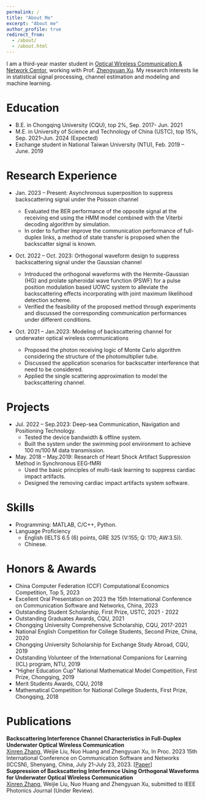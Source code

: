 ```yaml
---
permalink: /
title: "About Me"
excerpt: "About me"
author_profile: true
redirect_from: 
  - /about/
  - /about.html
---
```


I am a third-year master student in [Optical Wireless Communication & Network Centor](https://owc.ustc.edu.cn/main.htm), working with Prof. [Zhengyuan Xu](https://owc.ustc.edu.cn/2014/0818/c10523a116333/page.htm). My research interests lie in statistical signal processing, channel estimation and modeling and machine learning.

Education
======
* B.E. in Chongqing University (CQU), top 2%, Sep. 2017- Jun. 2021
* M.E. in University of Science and Technology of China (USTC), top 15%, Sep. 2021–Jun. 2024 (Expected)
* Exchange student in National Taiwan University (NTU), Feb. 2019 – June. 2019

Research Experience
======
* Jan. 2023 – Present: Asynchronous superposition to suppress backscattering signal under the Poisson channel  
  * Evaluated the BER performance of the opposite signal at the receiving end using the HMM model combined with the Viterbi decoding algorithm by simulation.
  * In order to further improve the communication performance of full-duplex links, a method of state transfer is proposed when the backscatter signal is known.


* Oct. 2022 – Oct. 2023: Orthogonal waveform design to suppress backscattering signal under the Gaussian channel 
  * Introduced  the orthogonal waveforms with the Hermite-Gaussian (HG) and prolate spheroidal wave function (PSWF) for a pulse position modulation based UOWC system to alleviate the backscattering effects incorporating with joint maximum likelihood detection scheme.
  * Verified the feasibility of the proposed method through experiments and discussed the corresponding communication performances under different conditions.     

* Oct. 2021 – Jan.2023: Modeling of backscattering channel for underwater optical wireless communications        
  * Proposed the photon receiving logic of Monte Carlo algorithm considering the structure of the photomultiplier tube.
  * Discussed the application scenarios for backscatter interference that need to be considered.
  * Applied the single scattering approximation to model the backscattering channel. 

Projects
======
* Jul. 2022 – Sep.2023: Deep-sea Communication, Navigation and Positioning Technology.
  * Tested the device bandwidth & offline system.
  * Built the system under the swimming pool environment to achieve 100 m/100 M data transmission.
* May. 2018 – May.2019: Research of Heart Shock Artifact Suppression Method in Synchronous EEG‑fMRI 
  * Used the basic principles of multi-task learning to suppress cardiac impact artifacts. 
  * Designed the removing cardiac impact artifacts system software.
    
Skills
======
* Programming: MATLAB, C/C++, Python.
* Language Proficiency 
  * English (IELTS 6.5 (6) points, GRE 325 (V:155; Q: 170; AW:3.5)).
  * Chinese.

Honors & Awards
======
* China Computer Federation (CCF) Computational Economics Competition, Top 5, 2023
* Excellent Oral Presentation on 2023 the 15th International Conference on Communication Software and Networks, China, 2023
* Outstanding Student Scholarship, First Prize, USTC, 2021 - 2022
* Outstanding Graduates Awards, CQU, 2021
* Chongqing University Comprehensive Scholarship, CQU, 2017-2021
* National English Competition for College Students, Second Prize, China, 2020
* Chongqing University Scholarship for Exchange Study Abroad, CQU, 2019
* Outstanding Volunteer of the International Companions for Learning (ICL) program, NTU, 2019
* “Higher Education Cup” National Mathematical Model Competition, First Prize, Chongqing, 2019
* Merit Students Awards, CQU, 2018 
* Mathematical Competition for National College Students, First Prize, Chongqing, 2018
  
Publications
======
**Backscattering Interference Channel Characteristics in Full-Duplex Underwater Optical Wireless Communication**<br>
<ins>Xinren Zhang</ins>, Weijie Liu, Nuo Huang and Zhengyuan Xu,  In Proc. 2023 15th International Conference on Communication Software and Networks (ICCSN), Shenyang, China, July 21-July 23, 2023. [[Paper](https://ieeexplore.ieee.org/abstract/document/10297369)]<br>
**Suppression of Backscattering Interference Using Orthogonal Waveforms for Underwater Optical Wireless Communication**<br>
<ins>Xinren Zhang</ins>, Weijie Liu, Nuo Huang and Zhengyuan Xu, submitted to IEEE Photonics Journal (Under Review).
 
